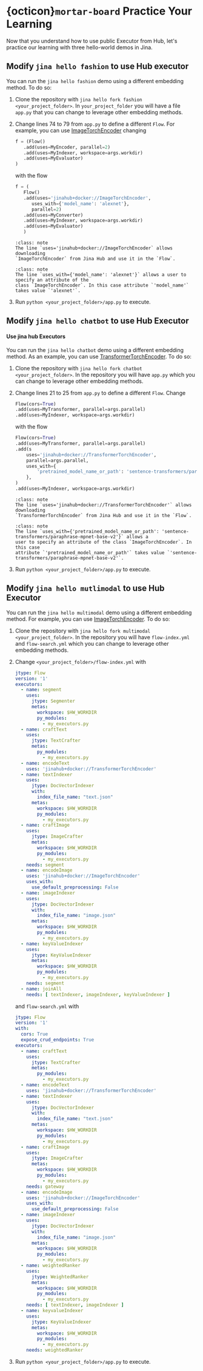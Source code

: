 # {octicon}`mortar-board` Practice Your Learning

Now that you understand how to use public Executor from Hub, let's practice our learning with three hello-world demos in Jina.

## Modify `jina hello fashion` to use Hub executor

You can run the `jina hello fashion` demo using a different embedding method. To do so:

1) Clone the repository with  `jina hello fork fashion <your_project_folder>`. In `your_project_folder` you will
   have a file `app.py`  that you can change to leverage other embedding methods.

2) Change lines 74 to 79 from `app.py` to define a different `Flow`. For example, you can
   use  [ImageTorchEncoder](https://github.com/jina-ai/executor-image-torch-encoder)
   changing

   ```python
   f = (Flow()
      .add(uses=MyEncoder, parallel=2)
      .add(uses=MyIndexer, workspace=args.workdir)
      .add(uses=MyEvaluator)
   )
   ```

   with the flow

   ```python
   f = (
      Flow()
      .add(uses='jinahub+docker://ImageTorchEncoder',
         uses_with={'model_name': 'alexnet'},
         parallel=2)
      .add(uses=MyConverter)
      .add(uses=MyIndexer, workspace=args.workdir)
      .add(uses=MyEvaluator)
      )
   ```
   ````{admonition} Note
   :class: note
   The line `uses='jinahub+docker://ImageTorchEncoder` allows downloading
   `ImageTorchEncoder` from Jina Hub and use it in the `Flow`.
   ````
       
   ````{admonition} Note
   :class: note
   The line `uses_with={'model_name': 'alexnet'}` allows a user to specify an attribute of the
   class `ImageTorchEncoder`. In this case attribute `'model_name'` takes value `'alexnet'`.
   ````
   
3) Run `python <your_project_folder>/app.py` to execute.

## Modify `jina hello chatbot` to use Hub Executor



#### Use jina hub Executors

You can run the `jina hello chatbot` demo using a different embedding method. As an example, you can
use [TransformerTorchEncoder](https://github.com/jina-ai/executor-transformer-torch-encoder). To do so:

1) Clone the repository with  `jina hello fork chatbot <your_project_folder>`. In the repository you will
   have `app.py`  which you can change to leverage other embedding methods.

2) Change lines 21 to 25 from `app.py` to define a different `Flow`. Change
   ```python
   Flow(cors=True)
   .add(uses=MyTransformer, parallel=args.parallel)
   .add(uses=MyIndexer, workspace=args.workdir)
   ```
   with the flow

    ```python
    Flow(cors=True)
    .add(uses=MyTransformer, parallel=args.parallel)
    .add(s
        uses='jinahub+docker://TransformerTorchEncoder',
        parallel=args.parallel,
        uses_with={
            'pretrained_model_name_or_path': 'sentence-transformers/paraphrase-mpnet-base-v2'
        },
    )
    .add(uses=MyIndexer, workspace=args.workdir)
    ```
  
   ````{admonition} Note
   :class: note
   The line `uses='jinahub+docker://TransformerTorchEncoder'` allows downloading
   `TransformerTorchEncoder` from Jina Hub and use it in the `Flow`.
   ````
   ````{admonition} Note
   :class: note
   The line `uses_with={'pretrained_model_name_or_path': 'sentence-transformers/paraphrase-mpnet-base-v2'}` allows a
   user to specify an attribute of the class `ImageTorchEncoder`. In this case
   attribute `'pretrained_model_name_or_path'` takes value `'sentence-transformers/paraphrase-mpnet-base-v2'`.
   ````

3) Run `python <your_project_folder>/app.py` to execute.
    


## Modify `jina hello mutlimodal` to use Hub Executor

You can run the `jina hello multimodal` demo using a different embedding method. For example, you can
use  [ImageTorchEncoder](https://github.com/jina-ai/executor-image-torch-encoder). To do so:

1) Clone the repository with  `jina hello fork multimodal <your_project_folder>`. In the repository you will
   have `flow-index.yml` and `flow-search.yml`  which you can change to leverage other embedding methods.
    
2) Change `<your_project_folder>/flow-index.yml` with
   ```yaml
   jtype: Flow
   version: '1'
   executors:
     - name: segment
       uses:
         jtype: Segmenter
         metas:
           workspace: $HW_WORKDIR
           py_modules:
             - my_executors.py
     - name: craftText
       uses:
         jtype: TextCrafter
         metas:
           py_modules:
             - my_executors.py
     - name: encodeText
       uses: 'jinahub+docker://TransformerTorchEncoder'
     - name: textIndexer
       uses:
         jtype: DocVectorIndexer
         with:
           index_file_name: "text.json"
         metas:
           workspace: $HW_WORKDIR
           py_modules:
             - my_executors.py
     - name: craftImage
       uses:
         jtype: ImageCrafter
         metas:
           workspace: $HW_WORKDIR
           py_modules:
             - my_executors.py
       needs: segment
     - name: encodeImage
       uses: 'jinahub+docker://ImageTorchEncoder'
       uses_with:
         use_default_preprocessing: False
     - name: imageIndexer
       uses:
         jtype: DocVectorIndexer
         with:
           index_file_name: "image.json"
         metas:
           workspace: $HW_WORKDIR
           py_modules:
             - my_executors.py
     - name: keyValueIndexer
       uses:
         jtype: KeyValueIndexer
         metas:
           workspace: $HW_WORKDIR
           py_modules:
             - my_executors.py
       needs: segment
     - name: joinAll
       needs: [ textIndexer, imageIndexer, keyValueIndexer ]
   ```
   and `flow-search.yml` with
   ```yaml
   jtype: Flow
   version: '1'
   with:
     cors: True
     expose_crud_endpoints: True
   executors:
     - name: craftText
       uses:
         jtype: TextCrafter
         metas:
           py_modules:
             - my_executors.py
     - name: encodeText
       uses: 'jinahub+docker://TransformerTorchEncoder'
     - name: textIndexer
       uses:
         jtype: DocVectorIndexer
         with:
           index_file_name: "text.json"
         metas:
           workspace: $HW_WORKDIR
           py_modules:
             - my_executors.py
     - name: craftImage
       uses:
         jtype: ImageCrafter
         metas:
           workspace: $HW_WORKDIR
           py_modules:
             - my_executors.py
       needs: gateway
     - name: encodeImage
       uses: 'jinahub+docker://ImageTorchEncoder'
       uses_with:
         use_default_preprocessing: False
     - name: imageIndexer
       uses:
         jtype: DocVectorIndexer
         with:
           index_file_name: "image.json"
         metas:
           workspace: $HW_WORKDIR
           py_modules:
             - my_executors.py
     - name: weightedRanker
       uses:
         jtype: WeightedRanker
         metas:
           workspace: $HW_WORKDIR
           py_modules:
             - my_executors.py
       needs: [ textIndexer, imageIndexer ]
     - name: keyvalueIndexer
       uses:
         jtype: KeyValueIndexer
         metas:
           workspace: $HW_WORKDIR
           py_modules:
             - my_executors.py
       needs: weightedRanker
   ```
3) Run `python <your_project_folder>/app.py` to execute.
